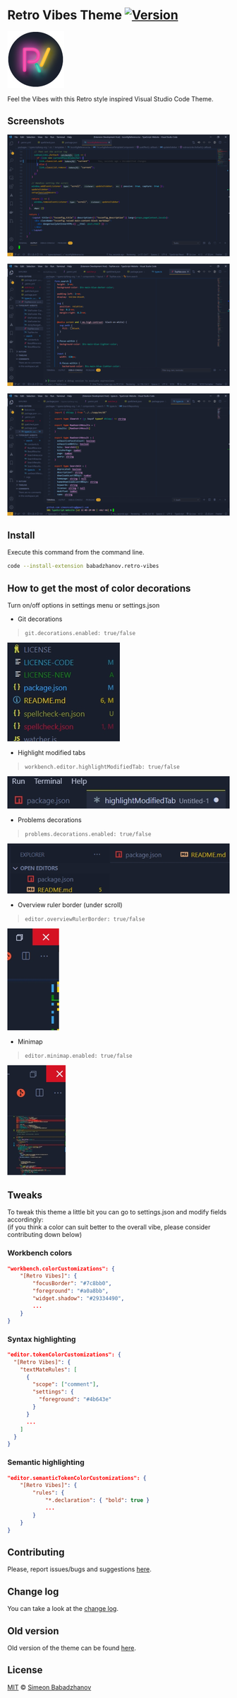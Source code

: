 # Retro Vibes Theme [![Version](https://vsmarketplacebadge.apphb.com/version/babadzhanov.retro-vibes.svg)](https://marketplace.visualstudio.com/items?itemName=Babadzhanov.retro-vibes)

![RetroVibes](https://raw.githubusercontent.com/babadzhanov/retro-vibes/master/assets/retro-vibes.png)

Feel the Vibes with this Retro style inspired Visual Studio Code Theme.

## Screenshots

![screenshot-1](https://raw.githubusercontent.com/babadzhanov/retro-vibes/master/assets/screenshot-1.jpg)

![screenshot-2](https://raw.githubusercontent.com/babadzhanov/retro-vibes/master/assets/screenshot-2.jpg)

![screenshot-3](https://raw.githubusercontent.com/babadzhanov/retro-vibes/master/assets/screenshot-3.jpg)

## Install

Execute this command from the command line.

```bash
code --install-extension babadzhanov.retro-vibes
```

## How to get the most of color decorations

Turn on/off options in settings menu or settings.json

- Git decorations

> `git.decorations.enabled: true/false`

![git.decorations](https://raw.githubusercontent.com/babadzhanov/retro-vibes/master/assets/git-decorations.jpg)

- Highlight modified tabs

> `workbench.editor.highlightModifiedTab: true/false`

![highlight-modified-tab](https://raw.githubusercontent.com/babadzhanov/retro-vibes/master/assets/highlight-modified-tab.jpg)

- Problems decorations

> `problems.decorations.enabled: true/false`

![problems-decorations](https://raw.githubusercontent.com/babadzhanov/retro-vibes/master/assets/problems-decorations.jpg)

- Overview ruler border (under scroll)

> `editor.overviewRulerBorder: true/false`

![overview-ruler](https://raw.githubusercontent.com/babadzhanov/retro-vibes/master/assets/overview-ruler.jpg)

- Minimap

> `editor.minimap.enabled: true/false`

![minimap](https://raw.githubusercontent.com/babadzhanov/retro-vibes/master/assets/minimap.jpg)

## Tweaks

To tweak this theme a little bit you can go to settings.json and modify fields accordingly:\
(if you think a color can suit better to the overall vibe, please consider contributing down below)

### Workbench colors

``` json
"workbench.colorCustomizations": {
    "[Retro Vibes]": {
        "focusBorder": "#7c8bb0",
        "foreground": "#a0a8bb",
        "widget.shadow": "#29334490",
        ...
    }
}
```

### Syntax highlighting

``` json
"editor.tokenColorCustomizations": {
  "[Retro Vibes]": {
    "textMateRules": [
      {
        "scope": ["comment"],
        "settings": {
          "foreground": "#4b643e"
        }
      }
      ...
    ]
  }
}
```

### Semantic highlighting

``` json
"editor.semanticTokenColorCustomizations": {
    "[Retro Vibes]": {
        "rules": {
            "*.declaration": { "bold": true }
            ...
        }
    }
}
```

## Contributing

Please, report issues/bugs and suggestions [here](https://github.com/babadzhanov/retro-vibes/issues).

## Change log

You can take a look at the [change log](https://raw.githubusercontent.com/babadzhanov/retro-vibes/master/CHANGELOG.md).

## Old version

Old version of the theme can be found [here](https://marketplace.visualstudio.com/items?itemName=Babadzhanov.retro-vibes-old).

## License

[MIT](LICENSE) © [Simeon Babadzhanov](https://github.com/babadzhanov)

